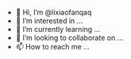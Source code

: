 - 👋 Hi, I’m @lixiaofanqaq
- 👀 I’m interested in ...
- 🌱 I’m currently learning ...
- 💞️ I’m looking to collaborate on ...
- 📫 How to reach me ...

<!---
lixiaofanqaq/lixiaofanqaq is a ✨ special ✨ repository because its `README.md` (this file) appears on your GitHub profile.
You can click the Preview link to take a look at your changes.
--->
